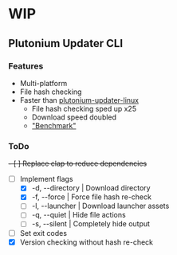# WIP

## Plutonium Updater CLI

### Features
- Multi-platform
- File hash checking
- Faster than [plutonium-updater-linux](https://github.com/mxve/plutonium-updater-linux)
  - File hash checking sped up x25
  - Download speed doubled
  - ["Benchmark"](https://screen.sbs/ia6lwg5sq)

### ToDo

~~- [ ] Replace clap to reduce dependencies~~
- [ ] Implement flags
  - [x] -d, --directory | Download directory
  - [x] -f, --force | Force file hash re-check
  - [ ] -l, --launcher | Download launcher assets
  - [ ] -q, --quiet | Hide file actions
  - [ ] -s, --silent | Completely hide output
- [ ] Set exit codes
- [x] Version checking without hash re-check